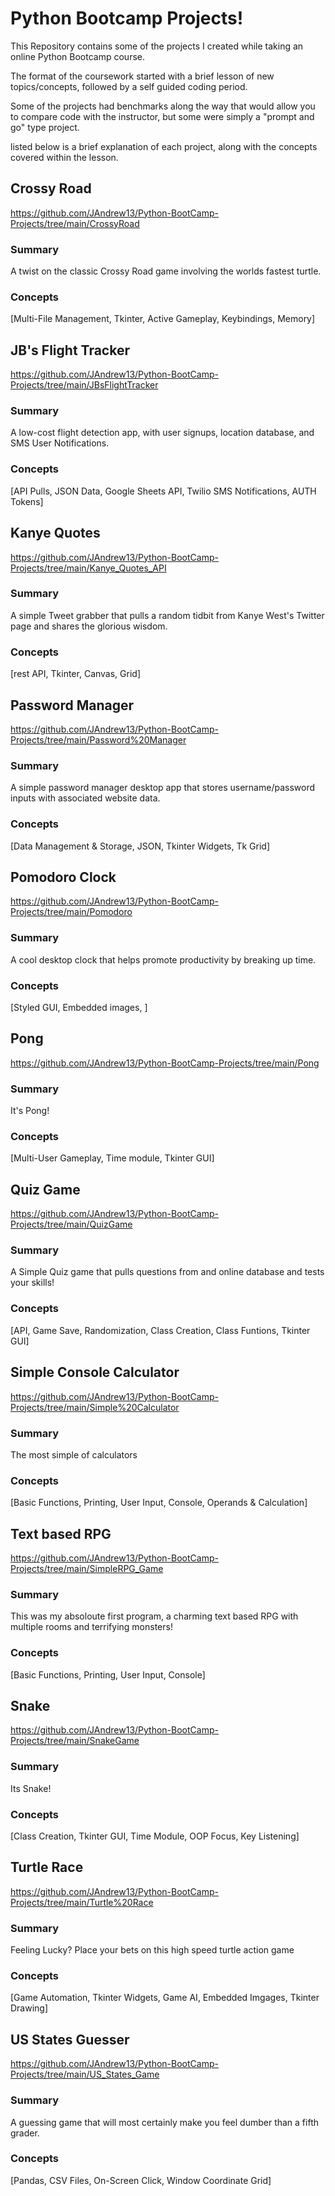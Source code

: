 # Python Bootcamp Projects!

This Repository contains some of the projects I created while taking an online Python Bootcamp course. 

The format of the coursework started with a brief lesson of new topics/concepts, followed by a self guided coding period. 

Some of the projects had benchmarks along the way that would allow you to compare code with the instructor, but some were simply a "prompt and go" type project. 

listed below is a brief explanation of each project, along with the concepts covered within the lesson. 

## Crossy Road
https://github.com/JAndrew13/Python-BootCamp-Projects/tree/main/CrossyRoad
### Summary
A twist on the classic Crossy Road game involving the worlds fastest turtle.
### Concepts
[Multi-File Management, Tkinter, Active Gameplay, Keybindings, Memory]

## JB's Flight Tracker
https://github.com/JAndrew13/Python-BootCamp-Projects/tree/main/JBsFlightTracker
### Summary
A low-cost flight detection app, with user signups, location database, and SMS User Notifications.
### Concepts
[API Pulls, JSON Data, Google Sheets API, Twilio SMS Notifications, AUTH Tokens]

## Kanye Quotes
https://github.com/JAndrew13/Python-BootCamp-Projects/tree/main/Kanye_Quotes_API
### Summary
A simple Tweet grabber that pulls a random tidbit from Kanye West's Twitter page and shares the glorious wisdom.
### Concepts
[rest API, Tkinter, Canvas, Grid]

## Password Manager
https://github.com/JAndrew13/Python-BootCamp-Projects/tree/main/Password%20Manager
### Summary
A simple password manager desktop app that stores username/password inputs with associated website data.
### Concepts
[Data Management & Storage, JSON, Tkinter Widgets, Tk Grid]

## Pomodoro Clock
https://github.com/JAndrew13/Python-BootCamp-Projects/tree/main/Pomodoro
### Summary
A cool desktop clock that helps promote productivity by breaking up time.
### Concepts
[Styled GUI, Embedded images, ]

## Pong
https://github.com/JAndrew13/Python-BootCamp-Projects/tree/main/Pong
### Summary
It's Pong!
### Concepts
[Multi-User Gameplay, Time module, Tkinter GUI]

## Quiz Game
https://github.com/JAndrew13/Python-BootCamp-Projects/tree/main/QuizGame
### Summary
A Simple Quiz game that pulls questions from and online database and tests your skills!
### Concepts
[API, Game Save, Randomization, Class Creation, Class Funtions, Tkinter GUI]

## Simple Console Calculator
https://github.com/JAndrew13/Python-BootCamp-Projects/tree/main/Simple%20Calculator
### Summary
The most simple of calculators
### Concepts
[Basic Functions, Printing, User Input, Console, Operands & Calculation]

## Text based RPG
https://github.com/JAndrew13/Python-BootCamp-Projects/tree/main/SimpleRPG_Game
### Summary
This was my absoloute first program, a charming text based RPG with multiple rooms and terrifying monsters!
### Concepts
[Basic Functions, Printing, User Input, Console]

## Snake
https://github.com/JAndrew13/Python-BootCamp-Projects/tree/main/SnakeGame
### Summary
Its Snake!
### Concepts
[Class Creation, Tkinter GUI, Time Module, OOP Focus, Key Listening]

## Turtle Race
https://github.com/JAndrew13/Python-BootCamp-Projects/tree/main/Turtle%20Race
### Summary
Feeling Lucky? Place your bets on this high speed turtle action game 
### Concepts
[Game Automation, Tkinter Widgets, Game AI, Embedded Imgages,  Tkinter Drawing]

## US States Guesser
https://github.com/JAndrew13/Python-BootCamp-Projects/tree/main/US_States_Game
### Summary
A guessing game that will most certainly make you feel dumber than a fifth grader.
### Concepts
[Pandas, CSV Files, On-Screen Click, Window Coordinate Grid]
